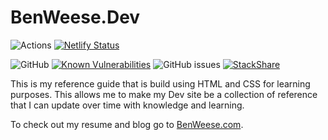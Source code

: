 # BenWeese.Dev

![Actions](https://github.com/benweese/benweese.github.io/workflows/Jekyll%20site%20CI/badge.svg) [![Netlify Status](https://api.netlify.com/api/v1/badges/2432ccd3-7420-4e42-86fb-86829a112e59/deploy-status)](https://app.netlify.com/sites/benweese/deploys)

![GitHub](https://img.shields.io/github/license/benweese/benweese.github.io.svg) [![Known Vulnerabilities](https://snyk.io/test/github/benweese/benweese.github.io/badge.svg)](https://snyk.io/test/github/benweese/benweese.github.io) ![GitHub issues](https://img.shields.io/github/issues-raw/benweese/benweese.github.io.svg) [![StackShare](http://img.shields.io/badge/tech-stack-0690fa.svg?style=flat)](https://stackshare.io/benweese/benweese-dev)

This is my reference guide that is build using HTML and CSS for learning purposes. This allows me to make my Dev site be a collection of reference that I can update over time with knowledge and learning.

To check out my resume and blog go to [BenWeese.com](https://benweese.com).
